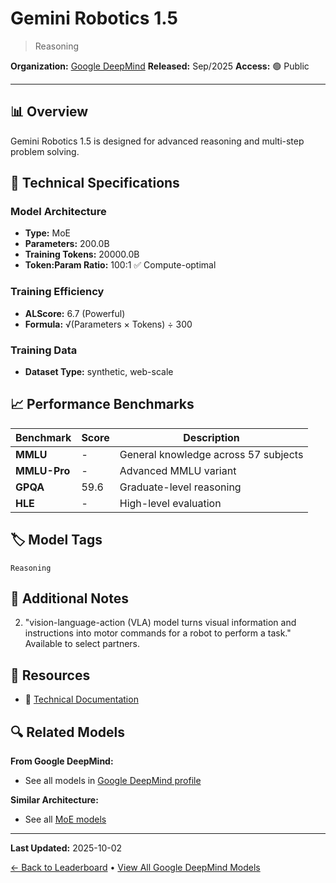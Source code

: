 # Gemini Robotics 1.5

> Reasoning

**Organization:** [Google DeepMind](../../labs/google-deepmind.md)
**Released:** Sep/2025
**Access:** 🟢 Public

---

## 📊 Overview

Gemini Robotics 1.5 is designed for advanced reasoning and multi-step problem solving.

## 🔧 Technical Specifications

### Model Architecture
- **Type:** MoE
- **Parameters:** 200.0B
- **Training Tokens:** 20000.0B
- **Token:Param Ratio:** 100:1 ✅ Compute-optimal

### Training Efficiency
- **ALScore:** 6.7 (Powerful)
- **Formula:** √(Parameters × Tokens) ÷ 300

### Training Data
- **Dataset Type:** synthetic, web-scale

## 📈 Performance Benchmarks

| Benchmark | Score | Description |
|-----------|-------|-------------|
| **MMLU** | - | General knowledge across 57 subjects |
| **MMLU-Pro** | - | Advanced MMLU variant |
| **GPQA** | 59.6 | Graduate-level reasoning |
| **HLE** | - | High-level evaluation |

## 🏷️ Model Tags

`Reasoning`

## 📝 Additional Notes

2. "vision-language-action (VLA) model turns visual information and instructions into motor commands for a robot to perform a task." Available to select partners.

## 🔗 Resources

- 📄 [Technical Documentation](https://storage.googleapis.com/deepmind-media/gemini-robotics/Gemini-Robotics-1-5-Tech-Report.pdf)

## 🔍 Related Models

**From Google DeepMind:**
- See all models in [Google DeepMind profile](../../labs/google-deepmind.md)

**Similar Architecture:**
- See all [MoE models](../../architectures/moe.md)

---

**Last Updated:** 2025-10-02

[← Back to Leaderboard](../../README.md) • [View All Google DeepMind Models](../../labs/google-deepmind.md)
